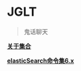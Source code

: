 # JGLT
 > 鬼话聊天

 **[关于集合](https://github.com/Viciivodka77/JGLT/blob/main/%E5%85%B3%E4%BA%8E%E9%9B%86%E5%90%88.md)**
 
 **[elasticSearch命令集6.x](https://github.com/Viciivodka77/JGLT/blob/main/es%E5%91%BD%E4%BB%A4%E9%9B%86.md)**
